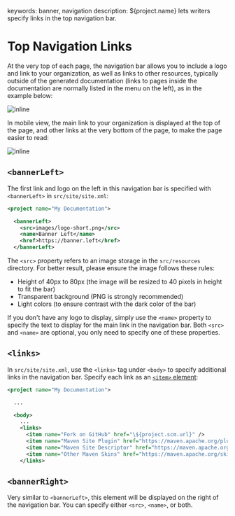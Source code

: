 keywords: banner, navigation
description: ${project.name} lets writers specify links in the top navigation bar.

# Top Navigation Links

<!-- MACRO{toc|fromDepth=1|toDepth=2|id=toc} -->

At the very top of each page, the navigation bar allows you to include a logo and link to your organization, as well as links to other resources, typically outside of the generated documentation (links to pages inside the documentation are normally listed in the menu on the left), as in the example below:

![inline](images/nav-links.png)

In mobile view, the main link to your organization is displayed at the top of the page, and other links at the very bottom of the page, to make the page easier to read:

![inline](images/nav-links-mobile.png)

## `<bannerLeft>`

The first link and logo on the left in this navigation bar is specified with `<bannerLeft>` in `src/site/site.xml`:

```xml
<project name="My Documentation">

  <bannerLeft>
    <src>images/logo-short.png</src>
    <name>Banner Left</name>
    <href>https://banner.left</href>
  </bannerLeft>
```

The `<src>` property refers to an image storage in the `src/resources` directory. For better result, please ensure the image follows these rules:

* Height of 40px to 80px (the image will be resized to 40 pixels in height to fit the bar)
* Transparent background (PNG is strongly recommended)
* Light colors (to ensure contrast with the dark color of the bar)

If you don't have any logo to display, simply use the `<name>` property to specify the text to display for the main link in the navigation bar. Both `<src>` and `<name>` are optional, you only need to specify one of these properties.

## `<links>`

In `src/site/site.xml`, use the `<links>` tag under `<body>` to specify additional links in the navigation bar. Specify each link as an [`<item>` element](https://maven.apache.org/doxia/doxia-sitetools/doxia-site-model/site.html#item):

```xml
<project name="My Documentation">

  ...

  <body>
    ...
    <links>
      <item name="Fork on GitHub" href="\${project.scm.url}" />
      <item name="Maven Site Plugin" href="https://maven.apache.org/plugins/maven-site-plugin" />
      <item name="Maven Site Descriptor" href="https://maven.apache.org/plugins/maven-site-plugin/examples/sitedescriptor.html" />
      <item name="Other Maven Skins" href="https://maven.apache.org/skins" />
    </links>
```

## `<bannerRight>`

Very similar to `<bannerLeft>`, this element will be displayed on the right of the navigation bar. You can specify either `<src>`, `<name>`, or both.
